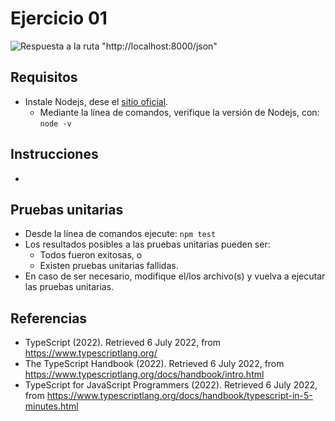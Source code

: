 # Ejercicio 01

![Respuesta a la ruta "http://localhost:8000/json"](images/servidorHTTP.png)


## Requisitos

* Instale Nodejs, dese el [sitio oficial](https://nodejs.org/es/download/).
	- Mediante la línea de comandos, verifique la versión de Nodejs, con: `node -v`

## Instrucciones

* 

## Pruebas unitarias

* Desde la línea de comandos ejecute: `npm test`
* Los resultados posibles a las pruebas unitarias pueden ser: 
	+ Todos fueron exitosas, o
	+ Existen pruebas unitarias fallidas.
* En caso de ser necesario, modifique el/los archivo(s) y vuelva a ejecutar las pruebas unitarias. 

## Referencias 

* TypeScript (2022). Retrieved 6 July 2022, from https://www.typescriptlang.org/
* The TypeScript Handbook (2022). Retrieved 6 July 2022, from https://www.typescriptlang.org/docs/handbook/intro.html
* TypeScript for JavaScript Programmers (2022). Retrieved 6 July 2022, from https://www.typescriptlang.org/docs/handbook/typescript-in-5-minutes.html